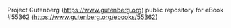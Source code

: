 Project Gutenberg (https://www.gutenberg.org) public repository for
eBook #55362 (https://www.gutenberg.org/ebooks/55362)
